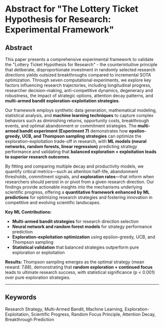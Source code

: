 # Abstract for "The Lottery Ticket Hypothesis for Research: Experimental Framework"

## Abstract

This paper presents a comprehensive experimental framework to validate the "Lottery Ticket Hypothesis for Research" - the counterintuitive principle that deliberate, disproportionate investment in randomly selected research directions yields outsized breakthroughs compared to incremental SOTA optimization. Through seven computational experiments, we explore key factors influencing research trajectories, including longitudinal progress, researcher decision-making, anti-competitive dynamics, degeneracy and robustness, the impact of strategic options, attention decay patterns, and **multi-armed bandit exploration-exploitation strategies**.

Our framework employs synthetic data generation, mathematical modeling, statistical analysis, and **machine learning techniques** to capture complex behaviors such as diminishing returns, opportunity costs, breakthrough events, and optimal abandonment or commitment strategies. The **multi-armed bandit experiment (Experiment 7)** demonstrates how **epsilon-greedy, UCB, and Thompson sampling strategies** can optimize the exploration-exploitation trade-off in research, with **ML models (neural networks, random forests, linear regression)** predicting strategy performance and validating that **balanced exploration + exploitation leads to superior research outcomes**.

By fitting and comparing multiple decay and productivity models, we quantify critical metrics—such as attention half-life, abandonment thresholds, commitment signals, and **exploration rates**—that inform when researchers should persist in or pivot from a given research direction. Our findings provide actionable insights into the mechanisms underlying scientific progress, offering a **quantitative framework enhanced by ML predictions** for optimizing research strategies and fostering innovation in competitive and evolving scientific landscapes.

**Key ML Contributions:**
- **Multi-armed bandit strategies** for research direction selection
- **Neural network and random forest models** for strategy performance prediction
- **Exploration-exploitation optimization** using epsilon-greedy, UCB, and Thompson sampling
- **Statistical validation** that balanced strategies outperform pure exploration or exploitation

**Results:** Thompson sampling emerges as the optimal strategy (mean reward: 7.88), demonstrating that **random exploration + continued focus** leads to ultimate research success, with statistical significance (p < 0.001) over pure exploration strategies.

---

## Keywords
Research Strategy, Multi-Armed Bandit, Machine Learning, Exploration-Exploitation, Scientific Progress, Random Focus Principle, Attention Decay, Breakthrough Prediction 